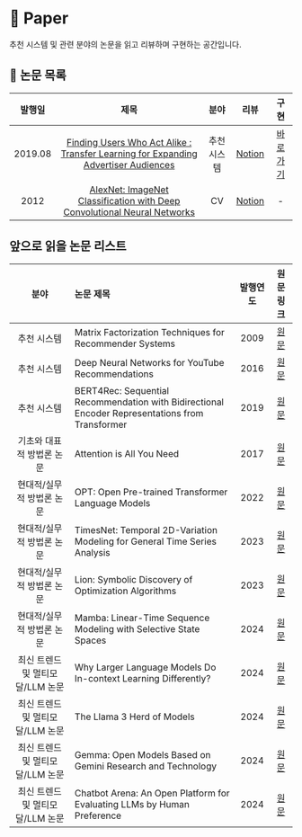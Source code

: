 # 📗 Paper

추천 시스템 및 관련 분야의 논문을 읽고 리뷰하며 구현하는 공간입니다.

## 📖 논문 목록

| 발행일 | 제목 | 분야 | 리뷰 | 구현 |
|:---:|:---:|:---:|:---:|:---:|
| 2019.08 | [Finding Users Who Act Alike : Transfer Learning for Expanding Advertiser Audiences](https://www.pinterestlabs.com/media/phkg2uau/transferlearning-kdd2019.pdf) | 추천시스템 | [Notion](https://roasted-rake-be8.notion.site/Finding-Users-Who-Act-Alike-Transfer-Learning-for-Expanding-Advertiser-Audiences-1dc818aea60f80c0a738e856a4b1dfb2) | [바로가기](./Finding%20Users%20Who%20Act%20Alike_Transfer%20Learning%20for%20Expanding%20Advertiser%20Audiences)|
| 2012 | [AlexNet: ImageNet Classification with Deep Convolutional Neural Networks](https://proceedings.neurips.cc/paper_files/paper/2012/file/c399862d3b9d6b76c8436e924a68c45b-Paper.pdf) | CV | [Notion](https://roasted-rake-be8.notion.site/ImageNet-Classification-with-Deep-Convolutional-Neural-Networks-2012-1fb818aea60f80649988cba3b9c695aa?source=copy_link) | - |

## 앞으로 읽을 논문 리스트

| 분야 | 논문 제목 | 발행연도 | 원문 링크 |
|:---:|:---|:---:|:---:|
| 추천 시스템 | Matrix Factorization Techniques for Recommender Systems | 2009 | [원문](https://datajobs.com/data-science-repo/Recommender-Systems-[Netflix].pdf) |
| 추천 시스템 | Deep Neural Networks for YouTube Recommendations | 2016 | [원문](https://static.googleusercontent.com/media/research.google.com/ko//pubs/archive/45530.pdf) |
| 추천 시스템 | BERT4Rec: Sequential Recommendation with Bidirectional Encoder Representations from Transformer | 2019 | [원문](https://arxiv.org/pdf/1904.06690.pdf) |
| 기초와 대표적 방법론 논문 | Attention is All You Need | 2017 | [원문](https://arxiv.org/pdf/1706.03762) |
| 현대적/실무적 방법론 논문 | OPT: Open Pre-trained Transformer Language Models | 2022 | [원문](https://arxiv.org/pdf/2205.01068) |
| 현대적/실무적 방법론 논문 | TimesNet: Temporal 2D-Variation Modeling for General Time Series Analysis | 2023 | [원문](https://arxiv.org/pdf/2210.02186) |
| 현대적/실무적 방법론 논문 | Lion: Symbolic Discovery of Optimization Algorithms | 2023 | [원문](https://arxiv.org/pdf/2302.06675) |
| 현대적/실무적 방법론 논문 | Mamba: Linear-Time Sequence Modeling with Selective State Spaces | 2024 | [원문](https://arxiv.org/pdf/2312.00752) |
| 최신 트렌드 및 멀티모달/LLM 논문 | Why Larger Language Models Do In-context Learning Differently? | 2024 | [원문](https://arxiv.org/pdf/2405.19592) |
| 최신 트렌드 및 멀티모달/LLM 논문 | The Llama 3 Herd of Models | 2024 | [원문](https://arxiv.org/pdf/2407.21783) |
| 최신 트렌드 및 멀티모달/LLM 논문 | Gemma: Open Models Based on Gemini Research and Technology | 2024 | [원문](https://arxiv.org/pdf/2403.08295) |
| 최신 트렌드 및 멀티모달/LLM 논문 | Chatbot Arena: An Open Platform for Evaluating LLMs by Human Preference | 2024 | [원문](https://arxiv.org/pdf/2403.04132) |
